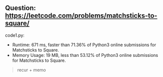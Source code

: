 ## Question: https://leetcode.com/problems/matchsticks-to-square/

code1.py:
* Runtime: 671 ms, faster than 71.36% of Python3 online submissions for Matchsticks to Square.
* Memory Usage: 19 MB, less than 53.12% of Python3 online submissions for Matchsticks to Square.
> recur + memo
